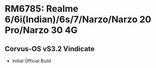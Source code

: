 # RM6785: Realme 6/6i(Indian)/6s/7/Narzo/Narzo 20 Pro/Narzo 30 4G

## Corvus-OS vS3.2 Vindicate

- Initial Official Build
